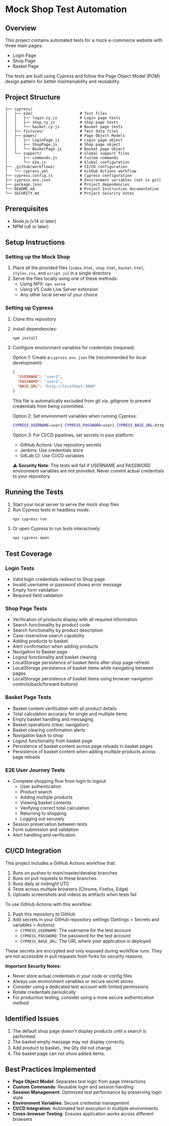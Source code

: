 # Mock Shop Test Automation

## Overview

This project contains automated tests for a mock e-commerce website with three main pages:
- Login Page
- Shop Page
- Basket Page

The tests are built using Cypress and follow the Page Object Model (POM) design pattern for better maintainability and reusability.

## Project Structure

```
├── cypress/
│   ├── e2e/                     # Test files
│   │   ├── login.cy.js          # Login page tests
│   │   ├── shop.cy.js           # Shop page tests
│   │   └── basket.cy.js         # Basket page tests
│   ├── fixtures/                # Test data files
│   ├── pages/                   # Page Object Models
│   │   ├── LoginPage.js         # Login page object
│   │   ├── ShopPage.js          # Shop page object
│   │   └── BasketPage.js        # Basket page object
│   └── support/                 # Global support files
│       ├── commands.js          # Custom commands
│       └── e2e.js               # Global configuration
├── .github/workflows/           # CI/CD configuration
│   └── cypress.yml              # GitHub Actions workflow
├── cypress.config.js            # Cypress configuration
├── cypress.env.json             # Environment variables (not in git)
├── package.json                 # Project dependencies
└── README.md                    # Project Instruction documentation
└── SECURITY.md                  # Project Security notes
```

## Prerequisites

- Node.js (v14 or later)
- NPM (v6 or later)

## Setup Instructions

### Setting up the Mock Shop

1. Place all the provided files (`index.html`, `shop.html`, `basket.html`, `styles.css`, and `script.js`) in a single directory
2. Serve the files locally using one of these methods:
   - Using NPX: `npx serve`
   - Using VS Code Live Server extension
   - Any other local server of your choice

### Setting up Cypress

1. Clone this repository
2. Install dependencies:
   ```bash
   npm install
   ```
3. Configure environment variables for credentials (required):
   
   Option 1: Create a `cypress.env.json` file (recommended for local development):
   ```json
   {
     "USERNAME": "user1",
     "PASSWORD": "user1",
     "BASE_URL": "http://localhost:3000"
   }
   ```
   This file is automatically excluded from git via .gitignore to prevent credentials from being committed.
   
   Option 2: Set environment variables when running Cypress:
   ```bash
   CYPRESS_USERNAME=user1 CYPRESS_PASSWORD=user1 CYPRESS_BASE_URL=http://localhost:3000 npx cypress run
   ```
   
   Option 3: For CI/CD pipelines, set secrets in your platform:
   - GitHub Actions: Use repository secrets
   - Jenkins: Use credentials store
   - GitLab CI: Use CI/CD variables
   
   ⚠️ **Security Note**: The tests will fail if USERNAME and PASSWORD environment variables are not provided. Never commit actual credentials to your repository.

## Running the Tests

1. Start your local server to serve the mock shop files
2. Run Cypress tests in headless mode:
   ```bash
   npx cypress run
   ```
3. Or open Cypress to run tests interactively:
   ```bash
   npx cypress open
   ```

## Test Coverage

### Login Tests
- Valid login credentials redirect to Shop page
- Invalid username or password shows error message
- Empty form validation
- Required field validation

### Shop Page Tests
- Verification of products display with all required information
- Search functionality by product code
- Search functionality by product description
- Case-insensitive search capability
- Adding products to basket
- Alert confirmation when adding products
- Navigation to Basket page
- Logout functionality and basket clearing
- LocalStorage persistence of basket items after shop page refresh
- LocalStorage persistence of basket items while navigating between pages
- LocalStorage persistence of basket items using browser navigation controls(back/forward buttons)

### Basket Page Tests
- Basket content verification with all product details
- Total calculation accuracy for single and multiple items
- Empty basket handling and messaging
- Basket operations (clear, navigation)
- Basket clearing confirmation alerts
- Navigation back to shop
- Logout functionality from basket page
- Persistence of basket content across page reloads in basket pages
- Persistence of basket content when adding multiple products across page reloads


### E2E User Journey Tests
- Complete shopping flow from login to logout:
  - User authentication
  - Product search
  - Adding multiple products
  - Viewing basket contents
  - Verifying correct total calculation
  - Returning to shopping
  - Logging out securely
- Session preservation between tests
- Form submission and validation
- Alert handling and verification

## CI/CD Integration

This project includes a GitHub Actions workflow that:
1. Runs on pushes to main/master/develop branches
2. Runs on pull requests to these branches
3. Runs daily at midnight UTC
4. Tests across multiple browsers (Chrome, Firefox, Edge)
5. Uploads screenshots and videos as artifacts when tests fail

To use GitHub Actions with this workflow:
1. Push this repository to GitHub
2. Add secrets in your GitHub repository settings (Settings > Secrets and variables > Actions):
   - `CYPRESS_USERNAME`: The username for the test account
   - `CYPRESS_PASSWORD`: The password for the test account
   - `CYPRESS_BASE_URL`: The URL where your application is deployed

These secrets are encrypted and only exposed during workflow runs. They are not accessible in pull requests from forks for security reasons.

**Important Security Notes:**
- Never store actual credentials in your code or config files
- Always use environment variables or secure secret stores
- Consider using a dedicated test account with limited permissions
- Rotate credentials periodically
- For production testing, consider using a more secure authentication method

## Identified Issues

1. The default shop page doesn't display products until a search is performed.
2. The basket empty message may not display correctly.
3. Add product to basket，the Qty did not change.
4. The basket page can not show added items.

## Best Practices Implemented

- **Page Object Model**: Separates test logic from page interactions
- **Custom Commands**: Reusable login and session handling
- **Session Management**: Optimized test performance by preserving login state
- **Environment Variables**: Secure credential management
- **CI/CD Integration**: Automated test execution in multiple environments
- **Cross-browser Testing**: Ensures application works across different browsers